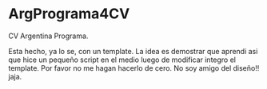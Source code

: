 # ArgPrograma4CV
CV Argentina Programa.

Esta hecho, ya lo se, con un template. La idea es demostrar que aprendi asi que hice un pequeño script en el medio luego de modificar integro el template. 
Por favor no me hagan hacerlo de cero. No soy amigo del diseño!! jaja. 
